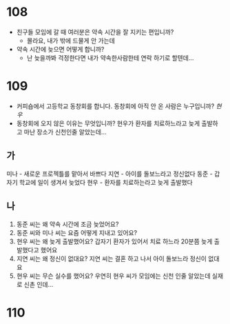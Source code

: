 # 108
* 친구들 모임에 갈 때 여러분은 약속 시간을 잘 지키는 편입니까?
	* 몰라요, 내가 밖에 드물게 안 가는데
* 약속 시간에 늦으면 어떻게 합니까?
	* 난 늦을까봐 걱정한다면 내가 약속한사람한테 연락 하기로 할텐데...
# 109
* 커피숍에서 고등학교 동창회를 합니다. 동창회에 아직 안  온 사람은 누구입니까? *현우*
* 동창회에 오지 않은 이유는 무엇입니까? 현우가 환자를 치료하느라고 늦게 출발하고 마난 장소가 신천인줄 알았는데...
## 가
미나 - 새로운 프로젝틀를 맡아서 바쁘다
지연 - 아이를 돌보느라고 정신없다
동준 - 갑자기 학교에 일이 생겨서 늦었다
현우 - 환자를 치료하는라고 늦게 출발했다

## 나
1. 동준 씨는 왜 약속 시간에 조금 늦었어요?
2. 동준 씨와 미나 씨는 요즘 어떻게 지내고 있어요? 
3. 현우 씨는 왜 늦게 출발했어요? 갑자기 환자가 있어서 치료 하느라 20분쯤 늦게 출발했다고 했어요
4. 지연 씨는 왜 정신이 없대요? 지연 씨는 결혼 하고 나서 아이 돌보느라 정신이 없대요
5. 현우 씨는 무슨 실수를 했어요? 우연히 현우 씨가 모임에는 신천 인줄 알았는데 실재로 신촌 인데...
# 110

